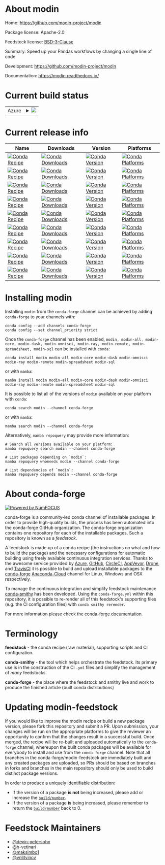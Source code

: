 About modin
===========

Home: https://github.com/modin-project/modin

Package license: Apache-2.0

Feedstock license: [BSD-3-Clause](https://github.com/conda-forge/modin-feedstock/blob/main/LICENSE.txt)

Summary: Speed up your Pandas workflows by changing a single line of code

Development: https://github.com/modin-project/modin

Documentation: https://modin.readthedocs.io/

Current build status
====================


<table>
    
  <tr>
    <td>Azure</td>
    <td>
      <details>
        <summary>
          <a href="https://dev.azure.com/conda-forge/feedstock-builds/_build/latest?definitionId=9616&branchName=main">
            <img src="https://dev.azure.com/conda-forge/feedstock-builds/_apis/build/status/modin-feedstock?branchName=main">
          </a>
        </summary>
        <table>
          <thead><tr><th>Variant</th><th>Status</th></tr></thead>
          <tbody><tr>
              <td>linux_64_python3.7.____cpython</td>
              <td>
                <a href="https://dev.azure.com/conda-forge/feedstock-builds/_build/latest?definitionId=9616&branchName=main">
                  <img src="https://dev.azure.com/conda-forge/feedstock-builds/_apis/build/status/modin-feedstock?branchName=main&jobName=linux&configuration=linux_64_python3.7.____cpython" alt="variant">
                </a>
              </td>
            </tr><tr>
              <td>linux_64_python3.8.____cpython</td>
              <td>
                <a href="https://dev.azure.com/conda-forge/feedstock-builds/_build/latest?definitionId=9616&branchName=main">
                  <img src="https://dev.azure.com/conda-forge/feedstock-builds/_apis/build/status/modin-feedstock?branchName=main&jobName=linux&configuration=linux_64_python3.8.____cpython" alt="variant">
                </a>
              </td>
            </tr><tr>
              <td>linux_64_python3.9.____cpython</td>
              <td>
                <a href="https://dev.azure.com/conda-forge/feedstock-builds/_build/latest?definitionId=9616&branchName=main">
                  <img src="https://dev.azure.com/conda-forge/feedstock-builds/_apis/build/status/modin-feedstock?branchName=main&jobName=linux&configuration=linux_64_python3.9.____cpython" alt="variant">
                </a>
              </td>
            </tr><tr>
              <td>osx_64_python3.7.____cpython</td>
              <td>
                <a href="https://dev.azure.com/conda-forge/feedstock-builds/_build/latest?definitionId=9616&branchName=main">
                  <img src="https://dev.azure.com/conda-forge/feedstock-builds/_apis/build/status/modin-feedstock?branchName=main&jobName=osx&configuration=osx_64_python3.7.____cpython" alt="variant">
                </a>
              </td>
            </tr><tr>
              <td>osx_64_python3.8.____cpython</td>
              <td>
                <a href="https://dev.azure.com/conda-forge/feedstock-builds/_build/latest?definitionId=9616&branchName=main">
                  <img src="https://dev.azure.com/conda-forge/feedstock-builds/_apis/build/status/modin-feedstock?branchName=main&jobName=osx&configuration=osx_64_python3.8.____cpython" alt="variant">
                </a>
              </td>
            </tr><tr>
              <td>osx_64_python3.9.____cpython</td>
              <td>
                <a href="https://dev.azure.com/conda-forge/feedstock-builds/_build/latest?definitionId=9616&branchName=main">
                  <img src="https://dev.azure.com/conda-forge/feedstock-builds/_apis/build/status/modin-feedstock?branchName=main&jobName=osx&configuration=osx_64_python3.9.____cpython" alt="variant">
                </a>
              </td>
            </tr><tr>
              <td>win_64_python3.7.____cpython</td>
              <td>
                <a href="https://dev.azure.com/conda-forge/feedstock-builds/_build/latest?definitionId=9616&branchName=main">
                  <img src="https://dev.azure.com/conda-forge/feedstock-builds/_apis/build/status/modin-feedstock?branchName=main&jobName=win&configuration=win_64_python3.7.____cpython" alt="variant">
                </a>
              </td>
            </tr><tr>
              <td>win_64_python3.8.____cpython</td>
              <td>
                <a href="https://dev.azure.com/conda-forge/feedstock-builds/_build/latest?definitionId=9616&branchName=main">
                  <img src="https://dev.azure.com/conda-forge/feedstock-builds/_apis/build/status/modin-feedstock?branchName=main&jobName=win&configuration=win_64_python3.8.____cpython" alt="variant">
                </a>
              </td>
            </tr><tr>
              <td>win_64_python3.9.____cpython</td>
              <td>
                <a href="https://dev.azure.com/conda-forge/feedstock-builds/_build/latest?definitionId=9616&branchName=main">
                  <img src="https://dev.azure.com/conda-forge/feedstock-builds/_apis/build/status/modin-feedstock?branchName=main&jobName=win&configuration=win_64_python3.9.____cpython" alt="variant">
                </a>
              </td>
            </tr>
          </tbody>
        </table>
      </details>
    </td>
  </tr>
</table>

Current release info
====================

| Name | Downloads | Version | Platforms |
| --- | --- | --- | --- |
| [![Conda Recipe](https://img.shields.io/badge/recipe-modin-green.svg)](https://anaconda.org/conda-forge/modin) | [![Conda Downloads](https://img.shields.io/conda/dn/conda-forge/modin.svg)](https://anaconda.org/conda-forge/modin) | [![Conda Version](https://img.shields.io/conda/vn/conda-forge/modin.svg)](https://anaconda.org/conda-forge/modin) | [![Conda Platforms](https://img.shields.io/conda/pn/conda-forge/modin.svg)](https://anaconda.org/conda-forge/modin) |
| [![Conda Recipe](https://img.shields.io/badge/recipe-modin--all-green.svg)](https://anaconda.org/conda-forge/modin-all) | [![Conda Downloads](https://img.shields.io/conda/dn/conda-forge/modin-all.svg)](https://anaconda.org/conda-forge/modin-all) | [![Conda Version](https://img.shields.io/conda/vn/conda-forge/modin-all.svg)](https://anaconda.org/conda-forge/modin-all) | [![Conda Platforms](https://img.shields.io/conda/pn/conda-forge/modin-all.svg)](https://anaconda.org/conda-forge/modin-all) |
| [![Conda Recipe](https://img.shields.io/badge/recipe-modin--core-green.svg)](https://anaconda.org/conda-forge/modin-core) | [![Conda Downloads](https://img.shields.io/conda/dn/conda-forge/modin-core.svg)](https://anaconda.org/conda-forge/modin-core) | [![Conda Version](https://img.shields.io/conda/vn/conda-forge/modin-core.svg)](https://anaconda.org/conda-forge/modin-core) | [![Conda Platforms](https://img.shields.io/conda/pn/conda-forge/modin-core.svg)](https://anaconda.org/conda-forge/modin-core) |
| [![Conda Recipe](https://img.shields.io/badge/recipe-modin--dask-green.svg)](https://anaconda.org/conda-forge/modin-dask) | [![Conda Downloads](https://img.shields.io/conda/dn/conda-forge/modin-dask.svg)](https://anaconda.org/conda-forge/modin-dask) | [![Conda Version](https://img.shields.io/conda/vn/conda-forge/modin-dask.svg)](https://anaconda.org/conda-forge/modin-dask) | [![Conda Platforms](https://img.shields.io/conda/pn/conda-forge/modin-dask.svg)](https://anaconda.org/conda-forge/modin-dask) |
| [![Conda Recipe](https://img.shields.io/badge/recipe-modin--omnisci-green.svg)](https://anaconda.org/conda-forge/modin-omnisci) | [![Conda Downloads](https://img.shields.io/conda/dn/conda-forge/modin-omnisci.svg)](https://anaconda.org/conda-forge/modin-omnisci) | [![Conda Version](https://img.shields.io/conda/vn/conda-forge/modin-omnisci.svg)](https://anaconda.org/conda-forge/modin-omnisci) | [![Conda Platforms](https://img.shields.io/conda/pn/conda-forge/modin-omnisci.svg)](https://anaconda.org/conda-forge/modin-omnisci) |
| [![Conda Recipe](https://img.shields.io/badge/recipe-modin--ray-green.svg)](https://anaconda.org/conda-forge/modin-ray) | [![Conda Downloads](https://img.shields.io/conda/dn/conda-forge/modin-ray.svg)](https://anaconda.org/conda-forge/modin-ray) | [![Conda Version](https://img.shields.io/conda/vn/conda-forge/modin-ray.svg)](https://anaconda.org/conda-forge/modin-ray) | [![Conda Platforms](https://img.shields.io/conda/pn/conda-forge/modin-ray.svg)](https://anaconda.org/conda-forge/modin-ray) |
| [![Conda Recipe](https://img.shields.io/badge/recipe-modin--remote-green.svg)](https://anaconda.org/conda-forge/modin-remote) | [![Conda Downloads](https://img.shields.io/conda/dn/conda-forge/modin-remote.svg)](https://anaconda.org/conda-forge/modin-remote) | [![Conda Version](https://img.shields.io/conda/vn/conda-forge/modin-remote.svg)](https://anaconda.org/conda-forge/modin-remote) | [![Conda Platforms](https://img.shields.io/conda/pn/conda-forge/modin-remote.svg)](https://anaconda.org/conda-forge/modin-remote) |
| [![Conda Recipe](https://img.shields.io/badge/recipe-modin--spreadsheet-green.svg)](https://anaconda.org/conda-forge/modin-spreadsheet) | [![Conda Downloads](https://img.shields.io/conda/dn/conda-forge/modin-spreadsheet.svg)](https://anaconda.org/conda-forge/modin-spreadsheet) | [![Conda Version](https://img.shields.io/conda/vn/conda-forge/modin-spreadsheet.svg)](https://anaconda.org/conda-forge/modin-spreadsheet) | [![Conda Platforms](https://img.shields.io/conda/pn/conda-forge/modin-spreadsheet.svg)](https://anaconda.org/conda-forge/modin-spreadsheet) |
| [![Conda Recipe](https://img.shields.io/badge/recipe-modin--sql-green.svg)](https://anaconda.org/conda-forge/modin-sql) | [![Conda Downloads](https://img.shields.io/conda/dn/conda-forge/modin-sql.svg)](https://anaconda.org/conda-forge/modin-sql) | [![Conda Version](https://img.shields.io/conda/vn/conda-forge/modin-sql.svg)](https://anaconda.org/conda-forge/modin-sql) | [![Conda Platforms](https://img.shields.io/conda/pn/conda-forge/modin-sql.svg)](https://anaconda.org/conda-forge/modin-sql) |

Installing modin
================

Installing `modin` from the `conda-forge` channel can be achieved by adding `conda-forge` to your channels with:

```
conda config --add channels conda-forge
conda config --set channel_priority strict
```

Once the `conda-forge` channel has been enabled, `modin, modin-all, modin-core, modin-dask, modin-omnisci, modin-ray, modin-remote, modin-spreadsheet, modin-sql` can be installed with `conda`:

```
conda install modin modin-all modin-core modin-dask modin-omnisci modin-ray modin-remote modin-spreadsheet modin-sql
```

or with `mamba`:

```
mamba install modin modin-all modin-core modin-dask modin-omnisci modin-ray modin-remote modin-spreadsheet modin-sql
```

It is possible to list all of the versions of `modin` available on your platform with `conda`:

```
conda search modin --channel conda-forge
```

or with `mamba`:

```
mamba search modin --channel conda-forge
```

Alternatively, `mamba repoquery` may provide more information:

```
# Search all versions available on your platform:
mamba repoquery search modin --channel conda-forge

# List packages depending on `modin`:
mamba repoquery whoneeds modin --channel conda-forge

# List dependencies of `modin`:
mamba repoquery depends modin --channel conda-forge
```


About conda-forge
=================

[![Powered by
NumFOCUS](https://img.shields.io/badge/powered%20by-NumFOCUS-orange.svg?style=flat&colorA=E1523D&colorB=007D8A)](https://numfocus.org)

conda-forge is a community-led conda channel of installable packages.
In order to provide high-quality builds, the process has been automated into the
conda-forge GitHub organization. The conda-forge organization contains one repository
for each of the installable packages. Such a repository is known as a *feedstock*.

A feedstock is made up of a conda recipe (the instructions on what and how to build
the package) and the necessary configurations for automatic building using freely
available continuous integration services. Thanks to the awesome service provided by
[Azure](https://azure.microsoft.com/en-us/services/devops/), [GitHub](https://github.com/),
[CircleCI](https://circleci.com/), [AppVeyor](https://www.appveyor.com/),
[Drone](https://cloud.drone.io/welcome), and [TravisCI](https://travis-ci.com/)
it is possible to build and upload installable packages to the
[conda-forge](https://anaconda.org/conda-forge) [Anaconda-Cloud](https://anaconda.org/)
channel for Linux, Windows and OSX respectively.

To manage the continuous integration and simplify feedstock maintenance
[conda-smithy](https://github.com/conda-forge/conda-smithy) has been developed.
Using the ``conda-forge.yml`` within this repository, it is possible to re-render all of
this feedstock's supporting files (e.g. the CI configuration files) with ``conda smithy rerender``.

For more information please check the [conda-forge documentation](https://conda-forge.org/docs/).

Terminology
===========

**feedstock** - the conda recipe (raw material), supporting scripts and CI configuration.

**conda-smithy** - the tool which helps orchestrate the feedstock.
                   Its primary use is in the construction of the CI ``.yml`` files
                   and simplify the management of *many* feedstocks.

**conda-forge** - the place where the feedstock and smithy live and work to
                  produce the finished article (built conda distributions)


Updating modin-feedstock
========================

If you would like to improve the modin recipe or build a new
package version, please fork this repository and submit a PR. Upon submission,
your changes will be run on the appropriate platforms to give the reviewer an
opportunity to confirm that the changes result in a successful build. Once
merged, the recipe will be re-built and uploaded automatically to the
`conda-forge` channel, whereupon the built conda packages will be available for
everybody to install and use from the `conda-forge` channel.
Note that all branches in the conda-forge/modin-feedstock are
immediately built and any created packages are uploaded, so PRs should be based
on branches in forks and branches in the main repository should only be used to
build distinct package versions.

In order to produce a uniquely identifiable distribution:
 * If the version of a package **is not** being increased, please add or increase
   the [``build/number``](https://docs.conda.io/projects/conda-build/en/latest/resources/define-metadata.html#build-number-and-string).
 * If the version of a package **is** being increased, please remember to return
   the [``build/number``](https://docs.conda.io/projects/conda-build/en/latest/resources/define-metadata.html#build-number-and-string)
   back to 0.

Feedstock Maintainers
=====================

* [@devin-petersohn](https://github.com/devin-petersohn/)
* [@h-vetinari](https://github.com/h-vetinari/)
* [@maksimbo1](https://github.com/maksimbo1/)
* [@vnlitvinov](https://github.com/vnlitvinov/)

